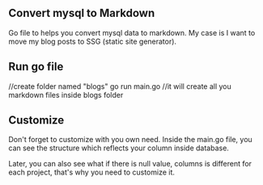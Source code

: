 ## Convert mysql to Markdown

Go file to helps you convert mysql data to markdown.
My case is I want to move my blog posts to SSG (static site generator). 

## Run go file
//create folder named "blogs"
go run main.go
//it will create all you markdown files inside blogs folder 

## Customize

Don't forget to customize with you own need. Inside the main.go file, you can see the structure which reflects your column inside database.

Later, you can also see what if there is null value, columns is different for each project, that's why you need to customize it.